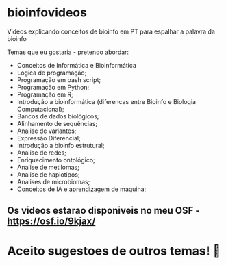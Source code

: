 # bioinfovideos
Videos explicando conceitos de bioinfo em PT para espalhar a palavra da bioinfo

Temas que eu gostaria - pretendo abordar:

* Conceitos de Informática e Bioinformática
* Lógica de programação;
* Programação em bash script;
* Programação em Python;
* Programação em R;
* Introdução a bioinformática (diferencas entre Bioinfo e Biologia Computacional);
* Bancos de dados biológicos; 
* Alinhamento de sequências;
* Análise de variantes;
* Expressão Diferencial;
* Introdução a bioinfo estrutural;
* Análise de redes;
* Enriquecimento ontológico;
* Analise de metilomas;
* Analise de haplotipos;
* Analises de microbiomas;
* Conceitos de IA e aprendizagem de maquina;


## Os videos estarao disponiveis no meu OSF - https://osf.io/9kjax/


# Aceito sugestoes de outros temas! 🦄
